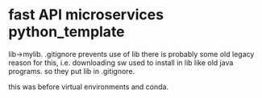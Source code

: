 # fast API microservices python_template 
lib->mylib. .gitignore prevents use of lib
there is probably some old legacy reason for this, i.e. downloading sw used to install in lib like old java programs. 
so they put lib in .gitignore. 

this was before virtual environments and conda. 
